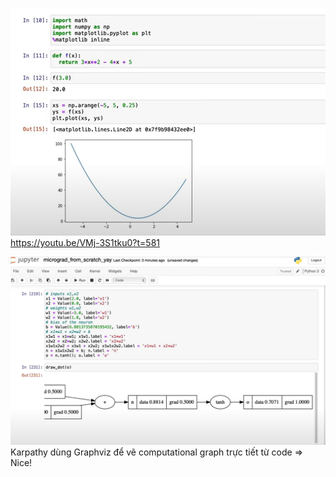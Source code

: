 ![](files/z2h01-01.jpg) https://youtu.be/VMj-3S1tku0?t=581

![](files/z2h01-00.jpg)
Karpathy dùng Graphviz để vẽ computational graph trực tiết từ code => Nice!

